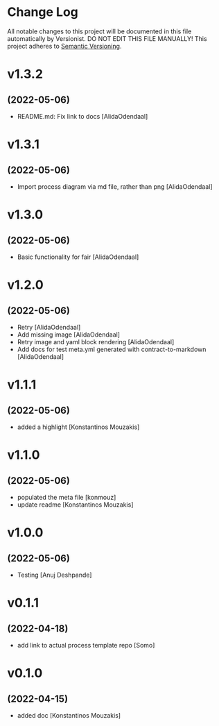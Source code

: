 # Change Log

All notable changes to this project will be documented in this file
automatically by Versionist. DO NOT EDIT THIS FILE MANUALLY!
This project adheres to [Semantic Versioning](http://semver.org/).

# v1.3.2
## (2022-05-06)

* README.md: Fix link to docs [AlidaOdendaal]

# v1.3.1
## (2022-05-06)

* Import process diagram via md file, rather than png [AlidaOdendaal]

# v1.3.0
## (2022-05-06)

* Basic functionality for fair [AlidaOdendaal]

# v1.2.0
## (2022-05-06)

* Retry [AlidaOdendaal]
* Add missing image [AlidaOdendaal]
* Retry image and yaml block rendering [AlidaOdendaal]
* Add docs for test meta.yml generated with contract-to-markdown [AlidaOdendaal]

# v1.1.1
## (2022-05-06)

* added a highlight [Konstantinos Mouzakis]

# v1.1.0
## (2022-05-06)

* populated the meta file [konmouz]
* update readme [Konstantinos Mouzakis]

# v1.0.0
## (2022-05-06)

* Testing [Anuj Deshpande]

# v0.1.1
## (2022-04-18)

* add link to actual process template repo [Somo]

# v0.1.0
## (2022-04-15)

* added doc [Konstantinos Mouzakis]
